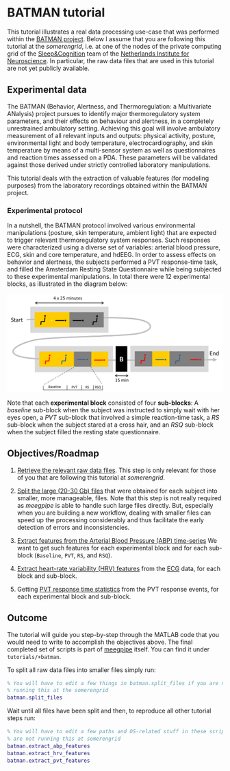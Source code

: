 BATMAN tutorial
===

This tutorial illustrates a real data processing use-case that was performed
within the [BATMAN project][batman-proj]. Below I assume that you are
following this tutorial at the _somerengrid_, i.e. at one of the nodes of the
private computing grid of the [Sleep&Cognition][sc] team of the
[Netherlands Institute for Neuroscience][nin]. In particular, the raw data files
that are used in this tutorial are not yet publicly available.

[batman-proj]: http://www.neurosipe.nl/project.php?id=23&sess=6eccc41939665cfccccd8c94d8e0216f
[sc]: http://www.nin.knaw.nl/research_groups/van_someren_group
[nin]: http://www.nin.knaw.nl/


## Experimental data


The BATMAN (Behavior, Alertness, and Thermoregulation: a Multivariate ANalysis)
project pursues to identify major thermoregulatory system parameters, and their
effects on behaviour and alertness, in a completely unrestrained ambulatory
setting. Achieving this goal will involve ambulatory measurement of all relevant
inputs and outputs: physical activity, posture, environmental light and
body temperature, electrocardiography, and skin temperature by means of a
multi-sensor system as well as questionnaires and reaction times assessed on a
PDA. These parameters will be validated against those derived under strictly
controlled laboratory manipulations.

This tutorial deals with the extraction of valuable features (for modeling
purposes) from the laboratory recordings obtained within the BATMAN project.


### Experimental protocol

In a nutshell, the BATMAN protocol involved various environmental manipulations
(posture, skin temperature, ambient light) that are expected to trigger
relevant thermoregulatory system responses. Such responses were characterized
using a diverse set of variables: arterial blood pressure, ECG, skin and core
temperature, and hdEEG. In order to assess effects on behavior and alertness, the
subjects performed a PVT response-time task, and filled the Amsterdam Resting
State Questionnaire while being subjected to these experimental manipulations.
In total there were 12 experimental blocks, as illustrated in the diagram below:

![Experimental protocol](./img/batman-protocol.png "Experimental protocol")


Note that each __experimental block__ consisted of four __sub-blocks__:
A _baseline_ sub-block when the subject was instructed to simply wait with
her eyes open, a _PVT_ sub-block that involved a simple reaction-time task, a
_RS_ sub-block when the subject stared at a cross hair, and an _RSQ_ sub-block
when the subject filled the resting state questionnaire.

## Objectives/Roadmap

1. [Retrieve the relevant raw data files][getting_raw]. This step is only
   relevant for those of you that are following this tutorial at _somerengrid_.

2. [Split the large (20-30 Gb) files][splitting] that were obtained for
   each subject into smaller, more manageable, files. Note that this step is not
   really required as _meegpipe_ is able to handle such large files directly.
   But, especially when you are building a new workflow, dealing with smaller
   files can speed up the processing considerably and thus facilitate the
   early detection of errors and inconsistencies.

3. [Extract features from the Arterial Blood Pressure (ABP) time-series][abp-feat]
   We want to get such features for each experimental block and for each
   sub-block (`Baseline`, `PVT`, `RS`, and `RSQ`).

4. [Extract heart-rate variability (HRV) features][hrv-feat] from the [ECG][ecg]
   data, for each block and sub-block.

5. Getting [PVT response time statistics][pvt-feat] from the PVT response
   events, for each experimental block and sub-block.

[getting_raw]: ./getting_raw_data.md
[splitting]: ./splitting_raw_data.md
[abp-feat]: ./abp_feat.md
[hrv-feat]: ./hrv_feat.md
[pvt-feat]: ./pvt_feat.md
[ecg]: http://en.wikipedia.org/wiki/Electrocardiography


## Outcome

The tutorial will guide you step-by-step through the MATLAB code that you would
need to write to accomplish the objectives above. The final completed set of
scripts is part of [meegpipe][meegpipe] itself. You can find it under
`tutorials/+batman`.

[meegpipe]: http://meegpipe.github.io/meegpipe

To split all raw data files into smaller files simply run:

````matlab
% You will have to edit a few things in batman.split_files if you are not
% running this at the somerengrid
batman.split_files
````
Wait until all files have been split and then, to reproduce all other tutorial
steps run:

````matlab
% You will have to edit a few paths and OS-related stuff in these scripts if you
% are not running this at somerengrid
batman.extract_abp_features
batman.extract_hrv_features
batman.extract_pvt_features
````



